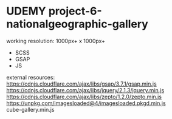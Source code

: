 # UDEMY project-6-nationalgeographic-gallery
working resolution: 1000px+ x 1000px+<br>

- SCSS <br>
- GSAP <br>
- JS <br>

external resources: <br>
https://cdnjs.cloudflare.com/ajax/libs/gsap/3.7.1/gsap.min.js <br>
https://cdnjs.cloudflare.com/ajax/libs/jquery/2.1.3/jquery.min.js <br>
https://cdnjs.cloudflare.com/ajax/libs/zepto/1.2.0/zepto.min.js <br>
https://unpkg.com/imagesloaded@4/imagesloaded.pkgd.min.js <br>
cube-gallery.min.js
